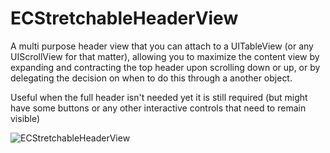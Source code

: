ECStretchableHeaderView
=======================

A multi purpose header view that you can attach to a UITableView (or any UIScrollView for that matter), allowing you to maximize the content view by expanding and contracting the top header upon scrolling down or up, or by delegating the decision on when to do this through a another object.

Useful when the full header isn't needed yet it is still required (but might have some buttons or any other interactive controls that need to remain visible)

![ECStretchableHeaderView](http://i.imgur.com/RCqO0O9.gif)